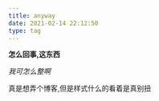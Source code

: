 ```yaml
---
title: anyway
date: 2021-02-14 22:12:50
type: tag
---
```


**怎么回事,这东西**

*我可怎么整啊*

真是想弄个博客,但是样式什么的看着是真别扭